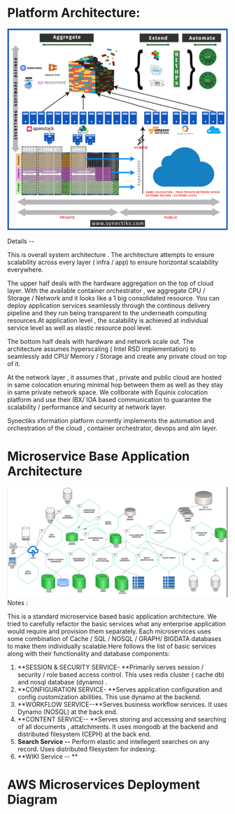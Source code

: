 # Platform Architecture:

![](/assets/Architechture-Diagram.jpg)

Details --

This is overall system architecture . The architecture attempts to ensure scalability across every layer \( infra / app\) to ensure horizontal scalability everywhere.

The upper half deals with the hardware aggregation on the top of cloud layer. With the available container orchestrator , we aggregate  CPU / Storage / Network  and it looks like a 1 big consolidated resource. You can deploy application services seamlessly through the continous delivery pipeline  and they run being transparent to the underneath computing resources.At application level , the scalability is achieved at individual service level as well as elastic resource pool level.

The  bottom half deals with hardware and network scale out. The architecture assumes hyperscaling \( Intel RSD implementation\) to seamlessly add CPU/ Memory / Storage and create any private cloud on top of it.

At the network layer , it assumes that , private and public cloud are hosted in same colocation enuring minimal hop between them as well as they stay in same private network space. We collborate with Equinix colocation platform  and use their IBX/ IOA based communication to guarantee the scalability / performance and security at network layer.

Synectiks xformation platform currently implements the automation and orchestration  of the  cloud , container orchestrator, devops and alm layer.

# Microservice Base Application Architecture

![](/assets/microservices-arch.png)Notes :

This is a standard microservice based basic application architecture. We tried to carefully refactor the basic services what any enterprise  application would require and provision them separately. Each microservices uses some combination of  Cache / SQL / NOSQL / GRAPH/ BIGDATA databases to make them individually scalable.Here follows the list of basic services along with their functionality and database components:

1. **SESSION & SECURITY   SERVICE- **Primarily  serves session / security / role based access control. This uses redis cluster \( cache db\) and nosql database \(dynamo\) .
2. **CONFIGURATION  SERVICE- **Serves application configuration and config customization abilities. This use dynamo at the backend.
3. **WORKFLOW  SERVICE--**Serves business workflow services. It uses Dynamo \(NOSQL\) at the back end.
4. **CONTENT  SERVICE-- **Serves storing and accessing and searching of all documents , attatchments. It uses mongodb at the backend and distributed filesystem \(CEPH\) at the back end.
5. **Search Service --** Perform elastic and intellegent searches on any record. Uses distributed filesystem for indexing.
6. **WIKI Service -- **

# AWS Microservices Deployment Diagram



